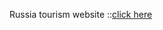 Russia tourism website ::[click here](https://antiquark007.github.io/Russian_tourism_web/homePage.html)
